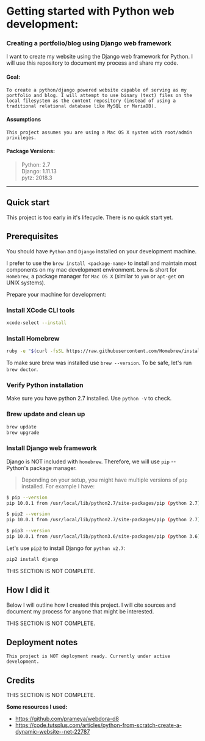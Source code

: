# Getting started with Python web development:
### Creating a portfolio/blog using Django web framework

I want to create my website using the Django web framework for Python. I will use this repository to document my process and share my code.

#### Goal:
`To create a python/django powered website capable of serving as my portfolio and blog. I will attempt to use binary (text) files on the local filesystem as the content repository (instead of using a traditional relational database like MySQL or MariaDB).`

#### Assumptions
```
This project assumes you are using a Mac OS X system with root/admin privileges.     
```

#### Package Versions:
> Python: 2.7     
> Django: 1.11.13     
> pytz: 2018.3     

---

## Quick start

This project is too early in it's lifecycle. There is no quick start yet.

## Prerequisites

You should have `Python` and  `Django` installed on your development machine.

I prefer to use the `brew install <package-name>` to install and maintain most components on my mac development environment. `brew` is short for `Homebrew`, a package manager for `Mac OS X` (similar to `yum` or `apt-get` on UNIX systems).

Prepare your machine for development:

### Install XCode CLI tools

```sh
xcode-select --install
```

### Install Homebrew

```sh
ruby -e "$(curl -fsSL https://raw.githubusercontent.com/Homebrew/install/master/install)"
```

To make sure brew was installed use `brew --version`. To be safe, let's run `brew doctor`.

### Verify Python installation

Make sure you have python 2.7 installed. Use `python -V` to check.

### Brew update and clean up

```sh
brew update
brew upgrade
```

### Install Django web framework

Django is NOT included with `homebrew`. Therefore, we will use `pip` -- Python's package manager.   

> Depending on your setup, you might have multiple versions of `pip` installed. For example I have:

```sh
$ pip --version
pip 10.0.1 from /usr/local/lib/python2.7/site-packages/pip (python 2.7)

$ pip2 --version
pip 10.0.1 from /usr/local/lib/python2.7/site-packages/pip (python 2.7)

$ pip3 --version
pip 10.0.1 from /usr/local/lib/python3.6/site-packages/pip (python 3.6)
```

Let's use `pip2` to install Django for `python v2.7`:

```sh
pip2 install django
```

THIS SECTION IS NOT COMPLETE.

## How I did it

Below I will outline how I created this project. I will cite sources and document my process for anyone that might be interested.

THIS SECTION IS NOT COMPLETE.

## Deployment notes

```
This project is NOT deployment ready. Currently under active development.
```

## Credits

THIS SECTION IS NOT COMPLETE.

**Some resources I used:**
* https://github.com/prameya/webdora-d8
* https://code.tutsplus.com/articles/python-from-scratch-create-a-dynamic-website--net-22787

